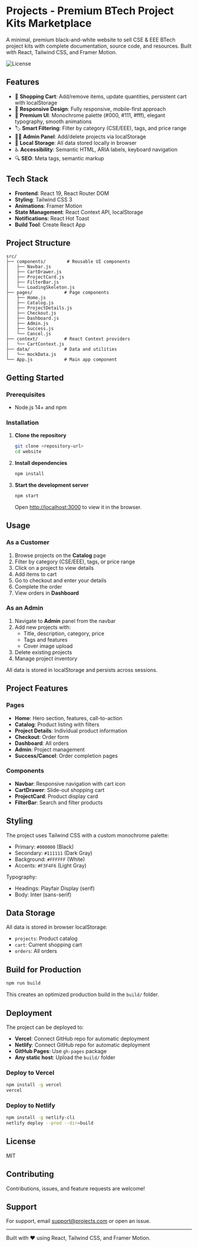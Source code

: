 # Projects - Premium BTech Project Kits Marketplace

A minimal, premium black-and-white website to sell CSE & EEE BTech project kits with complete documentation, source code, and resources. Built with React, Tailwind CSS, and Framer Motion.

![License](https://img.shields.io/badge/license-MIT-blue.svg)

## Features

- 🛒 **Shopping Cart**: Add/remove items, update quantities, persistent cart with localStorage
- 📱 **Responsive Design**: Fully responsive, mobile-first approach
- 🎨 **Premium UI**: Monochrome palette (#000, #111, #fff), elegant typography, smooth animations
- 🏷️ **Smart Filtering**: Filter by category (CSE/EEE), tags, and price range
- 👨‍💼 **Admin Panel**: Add/delete projects via localStorage
- 💾 **Local Storage**: All data stored locally in browser
- ♿ **Accessibility**: Semantic HTML, ARIA labels, keyboard navigation
- 🔍 **SEO**: Meta tags, semantic markup

## Tech Stack

- **Frontend**: React 19, React Router DOM
- **Styling**: Tailwind CSS 3
- **Animations**: Framer Motion
- **State Management**: React Context API, localStorage
- **Notifications**: React Hot Toast
- **Build Tool**: Create React App

## Project Structure

```
src/
├── components/        # Reusable UI components
│   ├── Navbar.js
│   ├── CartDrawer.js
│   ├── ProjectCard.js
│   ├── FilterBar.js
│   └── LoadingSkeleton.js
├── pages/            # Page components
│   ├── Home.js
│   ├── Catalog.js
│   ├── ProjectDetails.js
│   ├── Checkout.js
│   ├── Dashboard.js
│   ├── Admin.js
│   ├── Success.js
│   └── Cancel.js
├── context/          # React Context providers
│   └── CartContext.js
├── data/             # Data and utilities
│   └── mockData.js
└── App.js            # Main app component
```

## Getting Started

### Prerequisites

- Node.js 14+ and npm

### Installation

1. **Clone the repository**
   ```bash
   git clone <repository-url>
   cd website
   ```

2. **Install dependencies**
   ```bash
   npm install
   ```

3. **Start the development server**
   ```bash
   npm start
   ```

   Open [http://localhost:3000](http://localhost:3000) to view it in the browser.

## Usage

### As a Customer

1. Browse projects on the **Catalog** page
2. Filter by category (CSE/EEE), tags, or price range
3. Click on a project to view details
4. Add items to cart
5. Go to checkout and enter your details
6. Complete the order
7. View orders in **Dashboard**

### As an Admin

1. Navigate to **Admin** panel from the navbar
2. Add new projects with:
   - Title, description, category, price
   - Tags and features
   - Cover image upload
3. Delete existing projects
4. Manage project inventory

All data is stored in localStorage and persists across sessions.

## Project Features

### Pages

- **Home**: Hero section, features, call-to-action
- **Catalog**: Product listing with filters
- **Project Details**: Individual product information
- **Checkout**: Order form
- **Dashboard**: All orders
- **Admin**: Project management
- **Success/Cancel**: Order completion pages

### Components

- **Navbar**: Responsive navigation with cart icon
- **CartDrawer**: Slide-out shopping cart
- **ProjectCard**: Product display card
- **FilterBar**: Search and filter products

## Styling

The project uses Tailwind CSS with a custom monochrome palette:

- Primary: `#000000` (Black)
- Secondary: `#111111` (Dark Gray)
- Background: `#FFFFFF` (White)
- Accents: `#F3F4F6` (Light Gray)

Typography:
- Headings: Playfair Display (serif)
- Body: Inter (sans-serif)

## Data Storage

All data is stored in browser localStorage:

- `projects`: Product catalog
- `cart`: Current shopping cart
- `orders`: All orders

## Build for Production

```bash
npm run build
```

This creates an optimized production build in the `build/` folder.

## Deployment

The project can be deployed to:

- **Vercel**: Connect GitHub repo for automatic deployment
- **Netlify**: Connect GitHub repo for automatic deployment
- **GitHub Pages**: Use `gh-pages` package
- **Any static host**: Upload the `build/` folder

### Deploy to Vercel

```bash
npm install -g vercel
vercel
```

### Deploy to Netlify

```bash
npm install -g netlify-cli
netlify deploy --prod --dir=build
```

## License

MIT

## Contributing

Contributions, issues, and feature requests are welcome!

## Support

For support, email support@projects.com or open an issue.

---

Built with ❤️ using React, Tailwind CSS, and Framer Motion.
